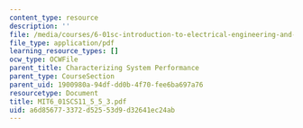 ```yaml
---
content_type: resource
description: ''
file: /media/courses/6-01sc-introduction-to-electrical-engineering-and-computer-science-i-spring-2011/a6d856773372d52553d9d32641ec24ab_MIT6_01SCS11_5_5_3.pdf
file_type: application/pdf
learning_resource_types: []
ocw_type: OCWFile
parent_title: Characterizing System Performance
parent_type: CourseSection
parent_uid: 1900980a-94df-dd0b-4f70-fee6ba697a76
resourcetype: Document
title: MIT6_01SCS11_5_5_3.pdf
uid: a6d85677-3372-d525-53d9-d32641ec24ab
---
```

